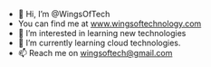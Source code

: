 - 👋 Hi, I’m @WingsOfTech
- You can find me at www.wingsoftechnology.com
- 👀 I’m interested in learning new technologies
- 🌱 I’m currently learning cloud technologies.
- 📫 Reach me on wingsoftech@gmail.com

<!---
WingsOfTech/WingsOfTech is a ✨ special ✨ repository because its `README.md` (this file) appears on your GitHub profile.
You can click the Preview link to take a look at your changes.
--->
